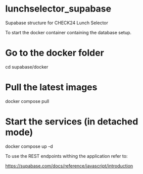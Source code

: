 # lunchselector_supabase
Supabase structure for CHECK24 Lunch Selector

To start the docker container containing the database setup.

# Go to the docker folder
cd supabase/docker

# Pull the latest images
docker compose pull

# Start the services (in detached mode)
docker compose up -d

To use the REST endpoints withing the application refer to:

https://supabase.com/docs/reference/javascript/introduction
